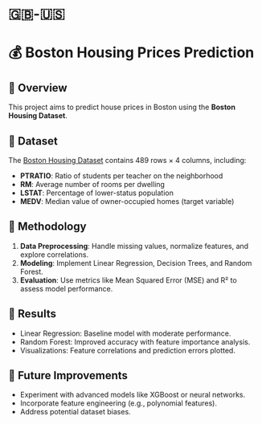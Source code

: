 # 🇬🇧-🇺🇸
# 💰 Boston Housing Prices Prediction

## 👀 Overview
This project aims to predict house prices in Boston using the **Boston Housing Dataset**.

## 📑 Dataset
The [Boston Housing Dataset]([https://www.kaggle.com/datasets/crawford/boston-housing](https://www.kaggle.com/datasets/schirmerchad/bostonhoustingmlnd)) contains 489 rows × 4 columns, including:
- **PTRATIO**: Ratio of students per teacher on the neighborhood
- **RM**: Average number of rooms per dwelling
- **LSTAT**: Percentage of lower-status population
- **MEDV**: Median value of owner-occupied homes (target variable)

## 🎯 Methodology
1. **Data Preprocessing**: Handle missing values, normalize features, and explore correlations.
2. **Modeling**: Implement Linear Regression, Decision Trees, and Random Forest.
3. **Evaluation**: Use metrics like Mean Squared Error (MSE) and R² to assess model performance.

## 🥳 Results
- Linear Regression: Baseline model with moderate performance.
- Random Forest: Improved accuracy with feature importance analysis.
- Visualizations: Feature correlations and prediction errors plotted.

## 🤖 Future Improvements
- Experiment with advanced models like XGBoost or neural networks.
- Incorporate feature engineering (e.g., polynomial features).
- Address potential dataset biases.
